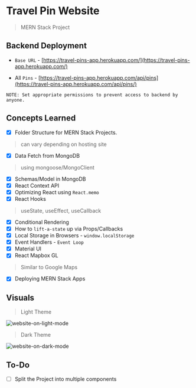 # Travel Pin Website
> MERN Stack Project 

## Backend Deployment
- `Base URL` - [https://travel-pins-app.herokuapp.com/](https://travel-pins-app.herokuapp.com/)

- All `Pins` - [https://travel-pins-app.herokuapp.com/api/pins](https://travel-pins-app.herokuapp.com/api/pins/)

`NOTE: Set appropriate permissions to prevent access to backend by anyone.`

## Concepts Learned
- [x] Folder Structure for MERN Stack Projects.
> can vary depending on hosting site
- [x] Data Fetch from MongoDB 
> using mongoose/MongoClient
- [x] Schemas/Model in MongoDB
- [x] React Context API
- [x] Optimizing React using `React.memo`
- [x] React Hooks
> useState, useEffect, useCallback
- [x] Conditional Rendering
- [x] How to `lift-a-state` up via Props/Callbacks
- [x] Local Storage in Browsers - `window.localStorage`
- [x] Event Handlers - `Event Loop`
- [x] Material UI 
- [x] React Mapbox GL
> Similar to Google Maps 
- [x] Deploying MERN Stack Apps

## Visuals
> Light Theme

![website-on-light-mode](https://drive.google.com/uc?export=view&id=10rAUaoZ8XYaMHWZQ4QRGsd1yv1J0z5qy)

>Dark Theme

![website-on-dark-mode](https://drive.google.com/uc?export=view&id=1uvGz6C7kdAfnpcGmWynKRMIerctEEm0g)

## To-Do
- [ ] Split the Project into multiple components